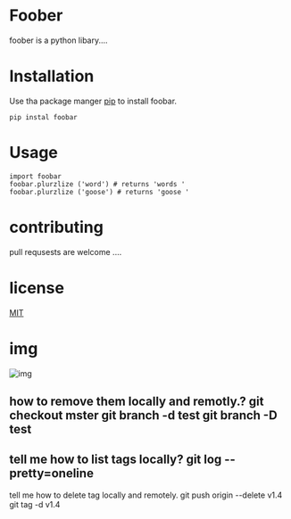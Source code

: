 # Foober
foober is a python libary....
# Installation
Use tha package manger [pip](#) to install foobar.
```
pip instal foobar
```
# Usage 
```
import foobar 
foobar.plurzlize ('word') # returns 'words '
foobar.plurzlize ('goose') # returns 'goose '
```
# contributing
pull requsests are welcome ....

# license 
[MIT](#)

# img
![img](https://www.iti.gov.eg/assets/images/iti-logo.png)


how to remove them locally and remotly.?
git checkout mster
git branch -d test
git branch -D test
-----------------------------------
tell me how to list tags locally?
git log --pretty=oneline
-----------------------------------------
tell me how to delete tag locally and remotely.
git push origin --delete v1.4
git tag -d v1.4 
